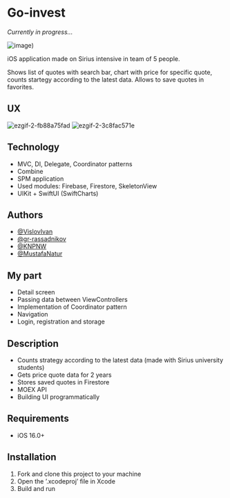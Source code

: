 
# Go-invest
*Currently in progress...* 

![image](https://user-images.githubusercontent.com/45201186/236788863-92bbfe8e-35a5-4832-bff0-5a53f6e26d29.png))


iOS application made on Sirius intensive in team of 5 people. 

Shows list of quotes with search bar, chart with price for specific quote, counts startegy according to the latest data. Allows to save quotes in favorites.



## UX
![ezgif-2-fb88a75fad](https://user-images.githubusercontent.com/45201186/236705048-a57d021b-04d7-4ab6-a905-a9352c04455b.gif)
![ezgif-2-3c8fac571e](https://user-images.githubusercontent.com/45201186/236705055-1e80660c-d8a6-4028-b6ac-7b481f9bc336.gif)



## Technology

- MVC, DI, Delegate, Coordinator patterns
- Combine
- SPM application
- Used modules: Firebase, Firestore, SkeletonView
- UIKit + SwiftUI (SwiftCharts)


## Authors
- [@VislovIvan](https://github.com/VislovIvan)
- [@gr-rassadnikov](https://www.github.com/octokatherine)
- [@KNPNW](https://github.com/KNPNW)
- [@MustafaNatur](https://github.com/MustafaNatur)

## My part 
- Detail screen
- Passing data between ViewControllers
- Implementation of Coordinator pattern
- Navigation
- Login, registration and storage  

## Description
- Counts strategy according to the latest data (made with Sirius university students)
- Gets price quote data for 2 years
- Stores saved quotes in Firestore  
- MOEX API 
- Building UI programmatically


## Requirements

- iOS 16.0+

## Installation 

1. Fork and clone this project to your machine
2. Open the ’.xcodeproj’ file in Xcode
3. Build and run

